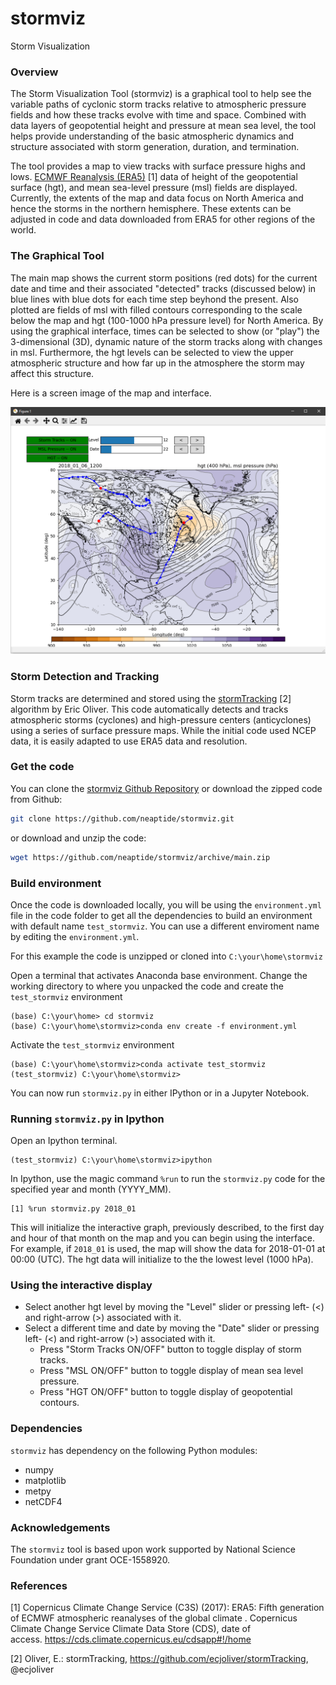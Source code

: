 # stormviz
Storm Visualization

### Overview
The Storm Visualization Tool (stormviz) is a graphical tool to help see the variable paths of cyclonic storm tracks relative to atmospheric pressure fields and how these tracks evolve with time and space.  Combined with data layers of geopotential height and pressure at mean sea level, the tool helps provide understanding of the basic atmospheric dynamics and structure associated with storm generation, duration, and termination. 

The tool provides a map to view tracks with surface pressure highs and lows.  [ECMWF Reanalysis (ERA5)](https://www.ecmwf.int/en/forecasts/datasets/reanalysis-datasets/era5) [1] data of height of the geopotential surface (hgt), and mean sea-level pressure (msl) fields are displayed.  Currently, the extents of the map and data focus on North America and hence the storms in the northern hemisphere.  These extents can be adjusted in code and data downloaded from ERA5 for other regions of the world.

### The Graphical Tool

The main map shows the current storm positions (red dots) for the current date and time and their associated "detected" tracks (discussed below) in blue lines with blue dots for each time step beyhond the present. Also plotted are fields of msl with filled contours corresponding to the scale below the map and hgt (100-1000 hPa pressure level) for North America. By using the graphical interface, times can be selected to show (or "play") the 3-dimensional (3D), dynamic nature of the storm tracks along with changes in msl. Furthermore, the hgt levels can be selected to view the upper atmospheric structure and how far up in the atmosphere the storm may affect this structure. 

Here is a screen image of the map and interface. 

![Image of stormviz map](https://github.com/neaptide/stormviz/blob/main/images/stormviz_gui_map.png)

### Storm Detection and Tracking

Storm tracks are determined and stored using the [stormTracking](https://github.com/ecjoliver/stormTracking) [2] algorithm by Eric Oliver.  This code automatically detects and tracks atmospheric storms (cyclones) and high-pressure centers (anticyclones) using a series of surface pressure maps. While the initial code used NCEP data, it is easily adapted to use ERA5 data and resolution. 

### Get the code 

You can clone the [stormviz Github Repository](https://github.com/neaptide/stormviz) or download the zipped code from Github: 

```bash
git clone https://github.com/neaptide/stormviz.git
```

or download and unzip the code:

```bash
wget https://github.com/neaptide/stormviz/archive/main.zip
```
### Build environment 

Once the code is downloaded locally, you will be using the `environment.yml` file in the code folder to get all the dependencies to build an environment with default name `test_stormviz`.  You can use a different enviroment name by editing the `environment.yml`. 

For this example the code is unzipped or cloned into `C:\your\home\stormviz`
 
Open a terminal that activates Anaconda base environment. 
Change the working directory to where you unpacked the code and create the `test_stormviz` environment  

```
(base) C:\your\home> cd stormviz
(base) C:\your\home\stormviz>conda env create -f environment.yml
```

Activate the `test_stormviz` environment
 
```
(base) C:\your\home\stormviz>conda activate test_stormviz
(test_stormviz) C:\your\home\stormviz>
```
 
You can now run `stormviz.py` in either IPython or in a Jupyter Notebook. 

### Running `stormviz.py` in Ipython

Open an Ipython terminal.
```
(test_stormviz) C:\your\home\stormviz>ipython
```

In Ipython, use the magic command `%run` to run the `stormviz.py` code for the specified year and month (YYYY_MM). 

``` 
[1] %run stormviz.py 2018_01
```

This will initialize the interactive graph, previously described, to the first day and hour of that month on the map and you can begin using the interface. For example, if `2018_01` is used, the map will show the data for 2018-01-01 at 00:00 (UTC). The hgt data will initialize to the the lowest level (1000 hPa).  

### Using the interactive display

- Select another hgt level by moving the "Level" slider or pressing left- (<) and right-arrow (>) associated with it.  
- Select a different time and date by moving the "Date" slider or pressing left- (<) and right-arrow (>) associated with it.
  - Press "Storm Tracks ON/OFF" button to toggle display of storm tracks.
  - Press "MSL ON/OFF" button to toggle display of mean sea level pressure.
  - Press "HGT ON/OFF" button to toggle display of geopotential contours.


### Dependencies

`stormviz` has dependency on the following Python modules:

  - numpy
  - matplotlib
  - metpy
  - netCDF4
 
 ### Acknowledgements

The `stormviz` tool is based upon work supported by National Science Foundation under grant OCE-1558920. 

### References

[1] Copernicus Climate Change Service (C3S) (2017): ERA5: Fifth generation of ECMWF atmospheric reanalyses of the global climate . Copernicus Climate Change Service Climate Data Store (CDS), date of access. https://cds.climate.copernicus.eu/cdsapp#!/home

[2] Oliver, E.: stormTracking, https://github.com/ecjoliver/stormTracking, @ecjoliver

